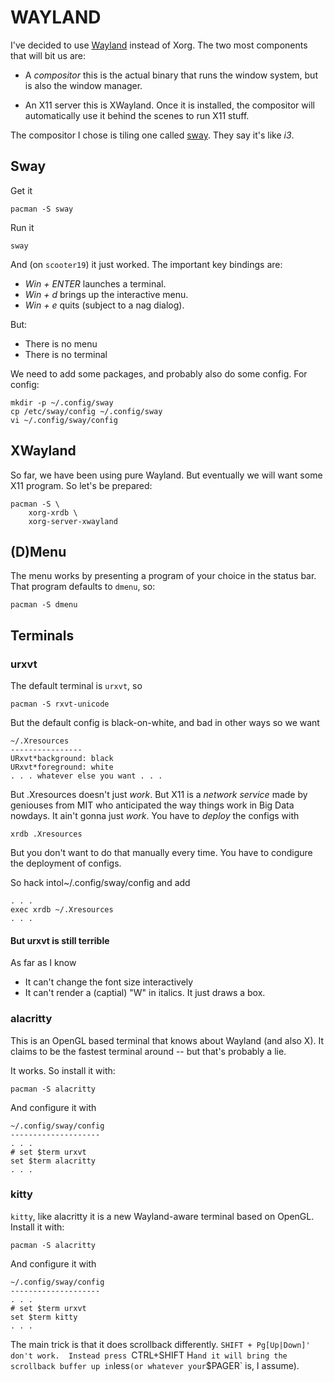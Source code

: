 WAYLAND
=======

I've decided to use [Wayland][arch-wayland] instead of Xorg.  The two most components that will
bit us are:

* A *compositor* this is the actual binary that runs the window system, but is also the
  window manager.

* An X11 server this is XWayland.  Once it is installed, the compositor will automatically
  use it behind the scenes to run X11 stuff.

The compositor I chose is tiling one called [sway][arch-sway].  They say it's like *i3*.

[arch-wayland]: https://wiki.archlinux.org/index.php/Wayland
[arch-sway]: https://wiki.archlinux.org/index.php/Sway

Sway
----

Get it

    pacman -S sway

Run it

    sway

And (on `scooter19`) it just worked.  The important key bindings are:

* _Win + ENTER_ launches a terminal.
* _Win + d_ brings up the interactive menu.
* _Win + e_ quits (subject to a nag dialog).

But:

* There is no menu
* There is no terminal

We need to add some packages, and probably also do some config.  For config:

    mkdir -p ~/.config/sway
    cp /etc/sway/config ~/.config/sway
    vi ~/.config/sway/config

XWayland
--------

So far, we have been using pure Wayland.  But eventually we will want some X11
program.  So let's be prepared:

    pacman -S \
        xorg-xrdb \
        xorg-server-xwayland 

(D)Menu
-------

The menu works by presenting a program of your choice in the status bar.  That program defaults
to `dmenu`, so:

    pacman -S dmenu

Terminals
---------

### urxvt 

The default terminal is `urxvt`, so 

    pacman -S rxvt-unicode

But the default config is black-on-white, and bad in other ways so we want

    ~/.Xresources
    ----------------
    URxvt*background: black
    URxvt*foreground: white
    . . . whatever else you want . . . 
	

But .Xresources doesn't just *work*. 
But X11 is a *network service* made by geniouses from MIT who anticipated the
way things work in Big Data nowdays.  It ain't gonna just *work*.  You have to
*deploy* the configs with

    xrdb .Xresources

But you don't want to do that manually every time.  You have to condigure the
deployment of configs.

So hack intol~/.config/sway/config and add

    . . .
    exec xrdb ~/.Xresources
    . . .

#### But urxvt is still terrible

As far as I know

* It can't change the font size interactively
* It can't render a (captial) "W" in italics.  It just draws a box.

### alacritty

This is an OpenGL based terminal that knows about Wayland (and also X).  It
claims to be the fastest terminal around -- but that's probably a lie. 

It works.  So install it with:

    pacman -S alacritty

And configure it with

    ~/.config/sway/config
    --------------------
    . . .
    # set $term urxvt
    set $term alacritty
    . . .

### kitty

`kitty`, like alacritty it is a new Wayland-aware terminal based on OpenGL.
Install it with:

    pacman -S alacritty

And configure it with

    ~/.config/sway/config
    --------------------
    . . .
    # set $term urxvt
    set $term kitty
    . . .

The main trick is that it does scrollback differently.  `SHIFT + Pg[Up|Down]'
don't work.  Instead press `CTRL+SHIFT H` and it will bring the scrollback
buffer up in `less` (or whatever your `$PAGER` is, I assume).
